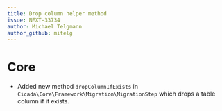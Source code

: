 ```yaml
---
title: Drop column helper method
issue: NEXT-33734
author: Michael Telgmann
author_github: mitelg
---
```

# Core
* Added new method `dropColumnIfExists` in `Cicada\Core\Framework\Migration\MigrationStep` which drops a table column if it exists.
